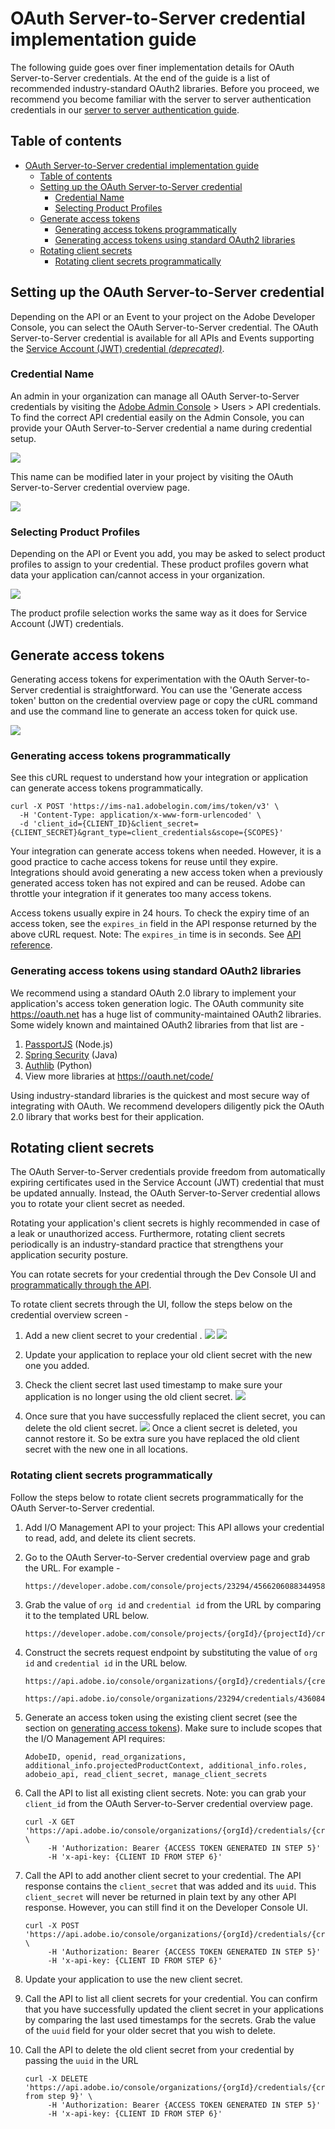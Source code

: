 
# OAuth Server-to-Server credential implementation guide

The following guide goes over finer implementation details for OAuth Server-to-Server credentials. At the end of the guide is a list of recommended industry-standard OAuth2 libraries. Before you proceed, we recommend you become familiar with the server to server authentication credentials in our [server to server authentication guide](./index.md).

## Table of contents 

- [OAuth Server-to-Server credential implementation guide](#oauth-server-to-server-credential-implementation-guide)
  - [Table of contents](#table-of-contents)
  - [Setting up the OAuth Server-to-Server credential](#setting-up-the-oauth-server-to-server-credential)
    - [Credential Name](#credential-name)
    - [Selecting Product Profiles](#selecting-product-profiles)
  - [Generate access tokens](#generate-access-tokens)
    - [Generating access tokens programmatically](#generating-access-tokens-programmatically)
    - [Generating access tokens using standard OAuth2 libraries](#generating-access-tokens-using-standard-oauth2-libraries)
  - [Rotating client secrets](#rotating-client-secrets)
    - [Rotating client secrets programmatically](#rotating-client-secrets-programmatically)


## Setting up the OAuth Server-to-Server credential

Depending on the API or an Event to your project on the Adobe Developer Console, you can select the OAuth Server-to-Server credential. The OAuth Server-to-Server credential is available for all APIs and Events supporting the [Service Account (JWT) credential *(deprecated)*](./index.md#service-account-jwt-credential-deprecated).

### Credential Name

An admin in your organization can manage all OAuth Server-to-Server credentials by visiting the [Adobe Admin Console](https://adminconsole.adobe.com) > Users > API credentials. To find the correct API credential easily on the Admin Console, you can provide your OAuth Server-to-Server credential a name during credential setup.

![](../../../images/oauth-server-to-server-credential-name.png)

This name can be modified later in your project by visiting the OAuth Server-to-Server credential overview page.

![](../../../images/oauth-server-to-server-credential-name-update.png)

### Selecting Product Profiles

Depending on the API or Event you add, you may be asked to select product profiles to assign to your credential. These product profiles govern what data your application can/cannot access in your organization. 

![](../../../images/oauth-server-to-server-credential-product-profiles.png)

The product profile selection works the same way as it does for Service Account (JWT) credentials.

## Generate access tokens

Generating access tokens for experimentation with the OAuth Server-to-Server credential is straightforward. You can use the 'Generate access token' button on the credential overview page or copy the cURL command and use the command line to generate an access token for quick use.

![](../../../images/oauth-server-to-server-credential-generate-access-tokens.png)

### Generating access tokens programmatically

See this cURL request to understand how your integration or application can generate access tokens programmatically. 

```curl
curl -X POST 'https://ims-na1.adobelogin.com/ims/token/v3' \
  -H 'Content-Type: application/x-www-form-urlencoded' \
  -d 'client_id={CLIENT_ID}&client_secret={CLIENT_SECRET}&grant_type=client_credentials&scope={SCOPES}'
```

Your integration can generate access tokens when needed. However, it is a good practice to cache access tokens for reuse until they expire. Integrations should avoid generating a new access token when a previously generated access token has not expired and can be reused. Adobe can throttle your integration if it generates too many access tokens.

Access tokens usually expire in 24 hours. To check the expiry time of an access token, see the `expires_in` field in the API response returned by the above cURL request. Note: The `expires_in` time is in seconds. See [API reference](./IMS.md#fetching-access-tokens).

### Generating access tokens using standard OAuth2 libraries

We recommend using a standard OAuth 2.0 library to implement your application's access token generation logic. The  OAuth community site https://oauth.net has a huge list of community-maintained OAuth2 libraries. Some widely known and maintained OAuth2 libraries from that list are -

1. [PassportJS](https://github.com/jaredhanson/passport) (Node.js)
2. [Spring Security](https://spring.io/projects/spring-security) (Java)
3. [Authlib](https://github.com/lepture/authlib) (Python)
4. View more libraries at https://oauth.net/code/

<InlineAlert slots="text"/>

Using industry-standard libraries is the quickest and most secure way of integrating with OAuth. We recommend developers diligently pick the OAuth 2.0 library that works best for their application.

## Rotating client secrets 

The OAuth Server-to-Server credentials provide freedom from automatically expiring certificates used in the Service Account (JWT) credential that must be updated annually. Instead, the OAuth Server-to-Server credential allows you to rotate your client secret as needed. 

Rotating your application's client secrets is highly recommended in case of a leak or unauthorized access. Furthermore, rotating client secrets periodically is an industry-standard practice that strengthens your application security posture. 

You can rotate secrets for your credential through the Dev Console UI and [programmatically through the API](#rotating-client-secrets-programmatically).

To rotate client secrets through the UI, follow the steps below on the credential overview screen - 

1. Add a new client secret to your credential .
     ![](../../../images/oauth-server-to-server-credential-add-client-secret.png)
     ![](../../../images/oauth-server-to-server-credential-added-client-secret.png)

2. Update your application to replace your old client secret with the new one you added.

3. Check the client secret last used timestamp to make sure your application is no longer using the old client secret.
     ![](../../../images/oauth-server-to-server-credential-check-client-secret-timestamps.png)

4. Once sure that you have successfully replaced the client secret, you can delete the old client secret.
     ![](../../../images/oauth-server-to-server-credential-delete-old-client-secret.png)
     <InlineNestedAlert variant="info" iconPosition="right">
     Once a client secret is deleted, you cannot restore it. So be extra sure you have replaced the old client secret with the new one in all locations.
     </InlineNestedAlert>

### Rotating client secrets programmatically

Follow the steps below to rotate client secrets programmatically for the OAuth Server-to-Server credential.

1. Add I/O Management API to your project: This API allows your credential to read, add, and delete its client secrets.
   
2. Go to the OAuth Server-to-Server credential overview page and grab the URL. For example - 
     ```
     https://developer.adobe.com/console/projects/23294/4566206088344958295/credentials/436084/details/oauthservertoserver
     ```

3. Grab the value of `org id` and `credential id` from the URL by comparing it to the templated URL below.
     ```
     https://developer.adobe.com/console/projects/{orgId}/{projectId}/credentials/{credentialId}/details/oauthservertoserver
     ```

4. Construct the secrets request endpoint by substituting the value of `org id` and `credential id` in the URL below. 
     ```
     https://api.adobe.io/console/organizations/{orgId}/credentials/{credentialId}/secrets
     ```
     ```
     https://api.adobe.io/console/organizations/23294/credentials/436084/secrets
     ```

5. Generate an access token using the existing client secret (see the section on [generating access tokens](#generate-access-tokens)).  Make sure to include scopes that the I/O Management API requires: 
     ```
     AdobeID, openid, read_organizations, additional_info.projectedProductContext, additional_info.roles, adobeio_api, read_client_secret, manage_client_secrets
     ```

6. Call the API to list all existing client secrets. Note: you can grab your `client_id` from the OAuth Server-to-Server credential overview page. 
     ```curl
     curl -X GET 'https://api.adobe.io/console/organizations/{orgId}/credentials/{credentialId}/secrets' \
          -H 'Authorization: Bearer {ACCESS TOKEN GENERATED IN STEP 5}'
          -H 'x-api-key: {CLIENT ID FROM STEP 6}'
     ```

7.  Call the API to add another client secret to your credential. The API response contains the `client_secret` that was added and its `uuid`. This `client_secret` will never be returned in plain text by any other API response. However, you can still find it on the Developer Console UI.
     ```curl
     curl -X POST 'https://api.adobe.io/console/organizations/{orgId}/credentials/{credentialId}/secrets' \
          -H 'Authorization: Bearer {ACCESS TOKEN GENERATED IN STEP 5}'
          -H 'x-api-key: {CLIENT ID FROM STEP 6}'
     ```

8.  Update your application to use the new client secret. 

9.  Call the API to list all client secrets for your credential. You can confirm that you have successfully updated the client secret in your applications by comparing the last used timestamps for the secrets. Grab the value of the `uuid` field for your older secret that you wish to delete.

10. Call the API to delete the old client secret from your credential by passing the `uuid` in the URL
     ```curl
     curl -X DELETE 'https://api.adobe.io/console/organizations/{orgId}/credentials/{credentialId}/secrets/{uuid from step 9}' \
          -H 'Authorization: Bearer {ACCESS TOKEN GENERATED IN STEP 5}'
          -H 'x-api-key: {CLIENT ID FROM STEP 6}'
     ```
